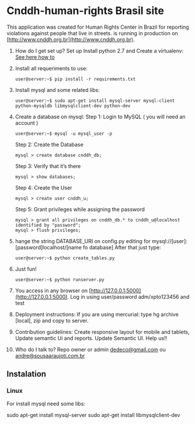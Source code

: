 # Cnddh-human-rights Brasil site
This application was created for Human Rights Center in Brazil for reporting violations against people that live in streets. is running in production on [http://www.cnddh.org.br](http://www.cnddh.org.br).

1. How do I get set up? Set up Install python 2.7 and Create a virtualenv:
[See here how to](http://python-guide-pt-br.readthedocs.io/en/latest/dev/virtualenvs/)

2. Install all requeriments to use:
	```
	user@server:~$ pip install -r requirements.txt
	```

3.  Install mysql and some related libs:
    ```
	user@server:~$ sudo apt-get install mysql-server mysql-client python-mysqldb libmysqlclient-dev python-dev
	```
3. Create a database on mysql:
	Step 1: Login to MySQL ( you will need an account )
    ```
    user@server:~$ mysql -u mysql_user -p
    ```
	Step 2: Create the Database
	```
	mysql > create database cnddh_db;
	```
	Step 3: Verify that it’s there
	```
	mysql > show databases;
	```
	Step 4: Create the User
	```
	mysql > create user cnddh_u;
	```
	Step 5: Grant privileges while assigning the password
	```
	mysql > grant all privileges on cnddh_db.* to cnddh_u@localhost identified by "password";
	mysql > flush privileges;
	```

4. hange the string DATABASE_URI on config.py editing for mysql://[user]:[password]localhost/[name fo database] After that just type:
    ```
	user@server:~$ python create_tables.py
	```
5. Just fun!
    ```
	user@server:~$ python runserver.py
	```
6. You access in any browser on [http://127.0.0.1:5000](http://127.0.0.1:5000). Log in using user/password adm/xpto123456 and test

7. Deployment instructions: If you are using mercurial: type hg archive [local], zip and copy to server.

8. Contribution guidelines: Create responsive layout for mobile and tablets, Update semantic Ui and reports. Update Semantic UI. Help us!!

9. Who do I talk to? Repo owner or admin dedeco@gmail.com ou andre@sousaaraujoti.com.br

## Instalation

### Linux
For install mysql need some libs:

sudo apt-get install mysql-server
sudo apt-get install libmysqlclient-dev

